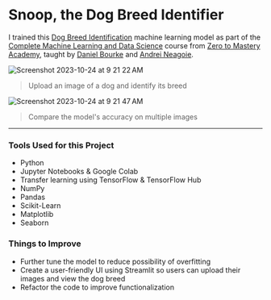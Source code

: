 # Snoop, the Dog Breed Identifier

I trained this [Dog Breed Identification](https://drive.google.com/file/d/1C7FztAFZFaeyF3xz6vR2C5_WduWecvqV/view?usp=drive_link) machine learning model as part of the [Complete Machine Learning and Data Science](https://zerotomastery.io/courses/machine-learning-and-data-science-bootcamp/) course from [Zero to Mastery Academy](https://academy.zerotomastery.io/), taught by [Daniel Bourke](https://zerotomastery.io/about/instructor/daniel-bourke/) and [Andrei Neagoie](https://zerotomastery.io/about/instructor/andrei-neagoie/).

![Screenshot 2023-10-24 at 9 21 22 AM](https://github.com/peacebefore/snoop/assets/42794888/267fe656-e04e-4b05-b42e-f56d97d60bfc)
> Upload an image of a dog and identify its breed

![Screenshot 2023-10-24 at 9 21 47 AM](https://github.com/peacebefore/snoop/assets/42794888/491bd179-d3ba-43a1-ae1b-074aad5e8398)
> Compare the model's accuracy on multiple images

___
### Tools Used for this Project
* Python
* Jupyter Notebooks & Google Colab
* Transfer learning using TensorFlow & TensorFlow Hub
* NumPy
* Pandas
* Scikit-Learn
* Matplotlib
* Seaborn

### Things to Improve
* Further tune the model to reduce possibility of overfitting
* Create a user-friendly UI using Streamlit so users can upload their images and view the dog breed
* Refactor the code to improve functionalization
